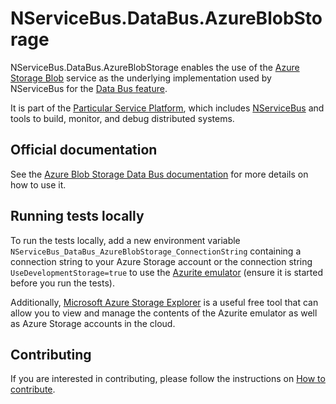 # NServiceBus.DataBus.AzureBlobStorage

NServiceBus.DataBus.AzureBlobStorage enables the use of the [Azure Storage Blob](https://azure.microsoft.com/en-us/documentation/services/storage/) service as the underlying implementation used by NServiceBus for the [Data Bus feature](http://docs.particular.net/nservicebus/messaging/databus).

It is part of the [Particular Service Platform](https://particular.net/service-platform), which includes [NServiceBus](https://particular.net/nservicebus) and tools to build, monitor, and debug distributed systems.

## Official documentation

See the [Azure Blob Storage Data Bus documentation](https://docs.particular.net/samples/databus/blob-storage-databus/) for more details on how to use it.

## Running tests locally

To run the tests locally, add a new environment variable `NServiceBus_DataBus_AzureBlobStorage_ConnectionString` containing a connection string to your Azure Storage account or the connection string `UseDevelopmentStorage=true` to use the [Azurite emulator](https://docs.microsoft.com/en-us/azure/storage/common/storage-use-azurite) (ensure it is started before you run the tests).

Additionally, [Microsoft Azure Storage Explorer](https://azure.microsoft.com/en-us/products/storage/storage-explorer) is a useful free tool that can allow you to view and manage the contents of the Azurite emulator as well as Azure Storage accounts in the cloud.

## Contributing

If you are interested in contributing, please follow the instructions on [How to contribute](https://docs.particular.net/platform/contributing).
